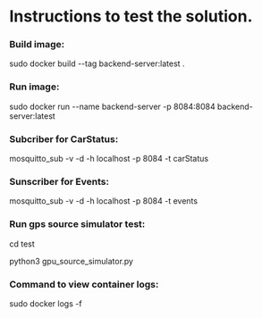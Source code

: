 # Instructions to test the solution.

### Build image: 
sudo docker build --tag backend-server:latest .

### Run image:
sudo docker run --name backend-server -p 8084:8084 backend-server:latest

### Subcriber for CarStatus:
mosquitto_sub -v -d -h localhost -p 8084 -t carStatus

### Sunscriber for Events:

mosquitto_sub -v -d -h localhost -p 8084 -t events

### Run gps source simulator test:

cd test

python3 gpu_source_simulator.py


### Command to view container logs:
sudo docker logs -f <container-id>






